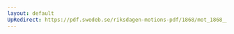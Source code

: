 ```yaml
---
layout: default
UpRedirect: https://pdf.swedeb.se/riksdagen-motions-pdf/1868/mot_1868__ak__00260.pdf
---
```


